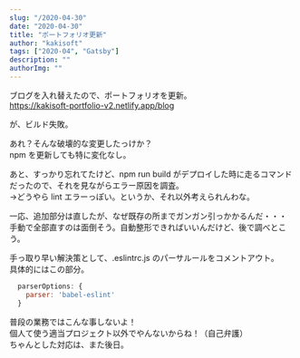 ```yaml
---
slug: "/2020-04-30"
date: "2020-04-30"
title: "ポートフォリオ更新"
author: "kakisoft"
tags: ["2020-04", "Gatsby"]
description: ""
authorImg: ""
---
```


ブログを入れ替えたので、ポートフォリオを更新。  
<https://kakisoft-portfolio-v2.netlify.app/blog>  

が、ビルド失敗。  

あれ？そんな破壊的な変更したっけか？  
npm を更新しても特に変化なし。  

あと、すっかり忘れてたけど、npm run build がデプロイした時に走るコマンドだったので、それを見ながらエラー原因を調査。  
→どうやら lint エラーっぽい。というか、それ以外考えられんわな。  

一応、追加部分は直したが、なぜ既存の所までガンガン引っかかるんだ・・・  
手動で全部直すのは面倒そう。自動整形できればいいんだけど、後で調べとこう。  

手っ取り早い解決策として、.eslintrc.js のパーサルールをコメントアウト。  
具体的にはこの部分。  
```js
  parserOptions: {
    parser: 'babel-eslint'
  }
```

普段の業務ではこんな事しないよ！  
個人て使う適当プロジェクト以外でやんないからね！（自己弁護）  
ちゃんとした対応は、また後日。

